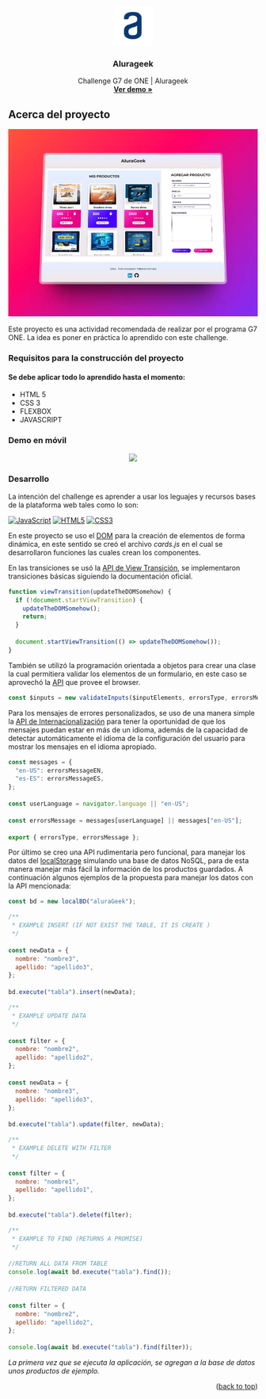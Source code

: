 <!-- PROJECT LOGO -->
<br />
<div id="encabezado" align="center">
    <img src="./assets//img/logoalura.svg" alt="Logo" width="80" height="80">

  <h3 align="center">Alurageek</h3>

  <p align="center">
    Challenge G7 de ONE | Alurageek
    <br />
    <a href="#" target="_blank"><strong>Ver demo »</strong></a>
    <br />
  </p>
</div>

<!-- ABOUT THE PROJECT -->

## Acerca del proyecto

[![Vista desktop][product-screenshot-desktop]](#)

Este proyecto es una actividad recomendada de realizar por el programa G7 ONE. La idea es poner en práctica lo aprendido con este challenge.

### Requisitos para la construcción del proyecto

#### Se debe aplicar todo lo aprendido hasta el momento:

- HTML 5
- CSS 3
- FLEXBOX
- JAVASCRIPT

### Demo en móvil

<p align="center">
<a href="#" target="_blank"><img width="200px" src="./assets/img/demo.gif"/></a>
</p>

### Desarrollo

La intención del challenge es aprender a usar los leguajes y recursos bases de la plataforma web tales como lo son:

[![JavaScript][JavaScript]][JavaScript-url]
[![HTML5][HTML5]][HTML5-url]
[![CSS3][CSS3]][CSS3-url]

En este proyecto se uso el <a href="https://developer.mozilla.org/es/docs/Web/API/Document/createElement" target="_blank">DOM<a/> para la creación de elementos de forma dinámica, en este sentido se creó el archivo <i>cards.js</i> en el cual se desarrollaron funciones las cuales crean los componentes.

En las transiciones se usó la <a href="https://developer.chrome.com/docs/web-platform/view-transitions?hl=es-419" target="_blank">API de View Transición</a>, se implementaron transiciones básicas siguiendo la documentación oficial.

```js
function viewTransition(updateTheDOMSomehow) {
  if (!document.startViewTransition) {
    updateTheDOMSomehow();
    return;
  }

  document.startViewTransition(() => updateTheDOMSomehow());
}
```

También se utilizó la programación orientada a objetos para crear una clase la cual permitiera validar los elementos de un formulario, en este caso se aprovechó la <a href="https://developer.mozilla.org/es/docs/Learn/Forms/Form_validation" target="_blank">API</a> que provee el browser.

```js
const $inputs = new validateInputs($inputElements, errorsType, errorsMessage);
```

Para los mensajes de errores personalizados, se uso de una manera simple la <a href="https://developer.mozilla.org/es/docs/Web/JavaScript/Reference/Global_Objects/Intl" target="_blank">API de Internacionalización</a> para tener la oportunidad de que los mensajes puedan estar en más de un idioma, además de la capacidad de detectar automáticamente el idioma de la configuración del usuario para mostrar los mensajes en el idioma apropiado.

```js
const messages = {
  "en-US": errorsMessageEN,
  "es-ES": errorsMessageES,
};

const userLanguage = navigator.language || "en-US";

const errorsMessage = messages[userLanguage] || messages["en-US"];

export { errorsType, errorsMessage };
```

Por último se creo una API rudimentaria pero funcional, para manejar los datos del <a href="https://developer.mozilla.org/es/docs/Web/API/Window/localStorage" target="_blank">localStorage</a> simulando una base de datos NoSQL, para de esta manera manejar más fácil la información de los productos guardados.
A continuación algunos ejemplos de la propuesta para manejar los datos con la API mencionada:

```js
const bd = new localBD("aluraGeek");
```

```js
/**
 * EXAMPLE INSERT (IF NOT EXIST THE TABLE, IT IS CREATE )
 */

const newData = {
  nombre: "nombre3",
  apellido: "apellido3",
};

bd.execute("tabla").insert(newData);
```

```js
/**
 * EXAMPLE UPDATE DATA
 */

const filter = {
  nombre: "nombre2",
  apellido: "apellido2",
};

const newData = {
  nombre: "nombre3",
  apellido: "apellido3",
};

bd.execute("tabla").update(filter, newData);
```

```js
/**
 * EXAMPLE DELETE WITH FILTER
 */

const filter = {
  nombre: "nombre1",
  apellido: "apellido1",
};

bd.execute("tabla").delete(filter);
```

```js
/**
 * EXAMPLE TO FIND (RETURNS A PROMISE)
 */

//RETURN ALL DATA FROM TABLE
console.log(await bd.execute("tabla").find());

//RETURN FILTERED DATA

const filter = {
  nombre: "nombre2",
  apellido: "apellido2",
};

console.log(await bd.execute("tabla").find(filter));
```

<i>La primera vez que se ejecuta la aplicación, se agregan a la base de datos unos productos de ejemplo.</i>

<p align="right">(<a href="#encabezado">back to top</a>)</p>

<!-- MARKDOWN LINKS & IMAGES -->

[JavaScript]: https://img.shields.io/badge/javascript-grey?logo=javascript
[JavaScript-url]: https://developer.mozilla.org/es/docs/Web/JavaScript
[HTML5]: https://img.shields.io/badge/html5-blue?logo=html5
[HTML5-url]: https://developer.mozilla.org/es/docs/Glossary/HTML5
[CSS3]: https://img.shields.io/badge/css3-orange?logo=css3
[CSS3-url]: https://developer.mozilla.org/es/docs/Web/CSS
[product-screenshot-desktop]: ./assets/img/shots_so.webp
